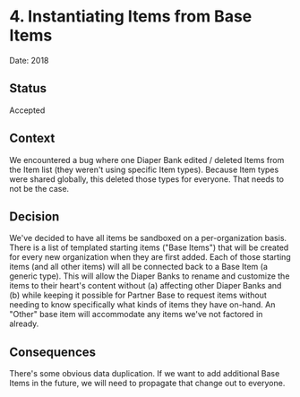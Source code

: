 # 4. Instantiating Items from Base Items

Date: 2018

## Status

Accepted

## Context

We encountered a bug where one Diaper Bank edited / deleted Items from the Item list (they weren't using specific Item types). Because Item types were shared globally, this deleted those types for everyone. That needs to not be the case.

## Decision

We've decided to have all items be sandboxed on a per-organization basis. There is a list of templated starting items ("Base Items") that will be created for every new organization when they are first added. Each of those starting items (and all other items) will all be connected back to a Base Item (a generic type). This will allow the Diaper Banks to rename and customize the items to their heart's content without (a) affecting other Diaper Banks and (b) while keeping it possible for Partner Base to request items without needing to know specifically what kinds of items they have on-hand. An "Other" base item will accommodate any items we've not factored in already.

## Consequences

There's some obvious data duplication. If we want to add additional Base Items in the future, we will need to propagate that change out to everyone.